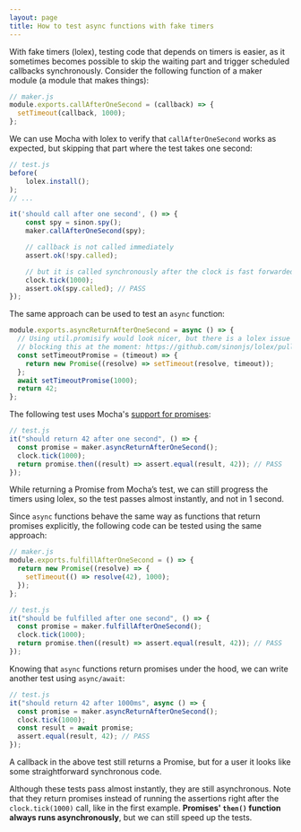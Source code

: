 ```yaml
---
layout: page
title: How to test async functions with fake timers
---
```


With fake timers (lolex), testing code that depends on timers is easier, as it sometimes
becomes possible to skip the waiting part and trigger scheduled callbacks
synchronously. Consider the following function of a maker module (a module
that makes things):

```js
// maker.js
module.exports.callAfterOneSecond = (callback) => {
  setTimeout(callback, 1000);
};
```

We can use Mocha with lolex to verify that `callAfterOneSecond` works as expected, but
skipping that part where the test takes one second:

```js
// test.js
before(
    lolex.install();
);
// ...

it('should call after one second', () => {
    const spy = sinon.spy();
    maker.callAfterOneSecond(spy);

    // callback is not called immediately
    assert.ok(!spy.called);

    // but it is called synchronously after the clock is fast forwarded
    clock.tick(1000);
    assert.ok(spy.called); // PASS
});
```

The same approach can be used to test an `async` function:

```js
module.exports.asyncReturnAfterOneSecond = async () => {
  // Using util.promisify would look nicer, but there is a lolex issue
  // blocking this at the moment: https://github.com/sinonjs/lolex/pull/227
  const setTimeoutPromise = (timeout) => {
    return new Promise((resolve) => setTimeout(resolve, timeout));
  };
  await setTimeoutPromise(1000);
  return 42;
};
```

The following test uses Mocha's [support for promises](https://mochajs.org/#working-with-promises):

```js
// test.js
it("should return 42 after one second", () => {
  const promise = maker.asyncReturnAfterOneSecond();
  clock.tick(1000);
  return promise.then((result) => assert.equal(result, 42)); // PASS
});
```

While returning a Promise from Mocha’s test, we can still progress the timers
using lolex, so the test passes almost instantly, and not in 1 second.

Since `async` functions behave the same way as functions that return promises
explicitly, the following code can be tested using the same approach:

```js
// maker.js
module.exports.fulfillAfterOneSecond = () => {
  return new Promise((resolve) => {
    setTimeout(() => resolve(42), 1000);
  });
};
```

```js
// test.js
it("should be fulfilled after one second", () => {
  const promise = maker.fulfillAfterOneSecond();
  clock.tick(1000);
  return promise.then((result) => assert.equal(result, 42)); // PASS
});
```

Knowing that `async` functions return promises under the hood,
we can write another test using `async/await`:

```js
// test.js
it("should return 42 after 1000ms", async () => {
  const promise = maker.asyncReturnAfterOneSecond();
  clock.tick(1000);
  const result = await promise;
  assert.equal(result, 42); // PASS
});
```

A callback in the above test still returns a Promise, but for a user it looks
like some straightforward synchronous code.

Although these tests pass almost instantly, they are still asynchronous. Note
that they return promises instead of running the assertions right after the
`clock.tick(1000)` call, like in the first example. **Promises' `then()`
function always runs asynchronously**, but we can still speed up the tests.

